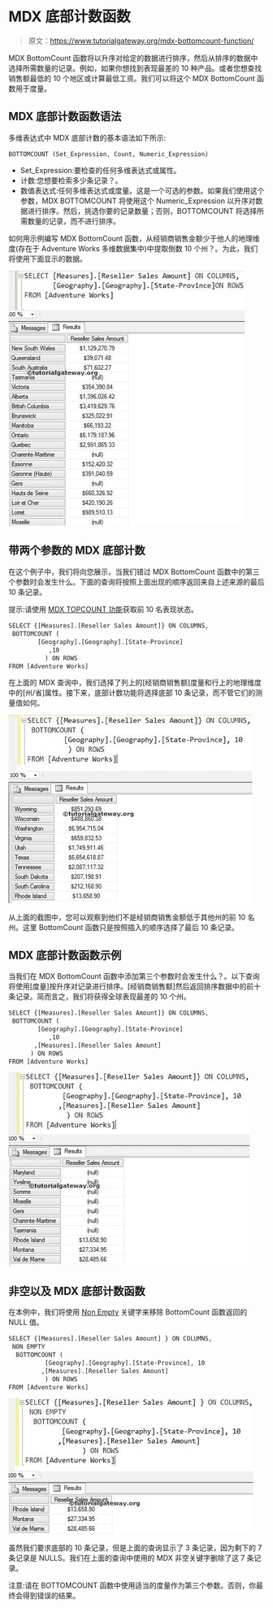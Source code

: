# MDX 底部计数函数

> 原文：<https://www.tutorialgateway.org/mdx-bottomcount-function/>

MDX BottomCount 函数将以升序对给定的数据进行排序，然后从排序的数据中选择所需数量的记录。例如，如果你想找到表现最差的 10 种产品。或者您想查找销售额最低的 10 个地区或计算最低工资。我们可以将这个 MDX BottomCount 函数用于度量。

## MDX 底部计数函数语法

多维表达式中 MDX 底部计数的基本语法如下所示:

```
BOTTOMCOUNT (Set_Expression, Count, Numeric_Expression)
```

*   Set_Expression:要检查的任何多维表达式或属性。
*   计数:您想要检索多少条记录？。
*   数值表达式:任何多维表达式或度量。这是一个可选的参数。如果我们使用这个参数，MDX BOTTOMCOUNT 将使用这个 Numeric_Expression 以升序对数据进行排序。然后，挑选你要的记录数量；否则，BOTTOMCOUNT 将选择所需数量的记录，而不进行排序。

如何用示例编写 MDX BottomCount 函数，从经销商销售金额少于他人的地理维度(存在于 Adventure Works 多维数据集中)中提取倒数 10 个州？。为此，我们将使用下面显示的数据。

![MDX BOTTOMCOUNT FUNCTION](img/00baeb511ea1b007c3db70fc3a020e36.png)

## 带两个参数的 MDX 底部计数

在这个例子中，我们将向您展示，当我们错过 MDX BottomCount 函数中的第三个参数时会发生什么。下面的查询将按照上面出现的顺序返回来自上述来源的最后 10 条记录。

提示:请使用 [MDX TOPCOUNT 功能](https://www.tutorialgateway.org/mdx-topcount-function/)获取前 10 名表现状态。

```
SELECT {[Measures].[Reseller Sales Amount]} ON COLUMNS,
 BOTTOMCOUNT (
	    [Geography].[Geography].[State-Province] 
           ,10 
      	  ) ON ROWS
FROM [Adventure Works]
```

在上面的 MDX 查询中，我们选择了列上的[经销商销售额]度量和行上的地理维度中的[州/省]属性。接下来，底部计数功能将选择底部 10 条记录，而不管它们的测量值如何。

![MDX BOTTOMCOUNT FUNCTION 1](img/af281e12cc81b6d5b928e756db14a856.png)

从上面的截图中，您可以观察到他们不是经销商销售金额低于其他州的前 10 名州。这里 BottomCount 函数只是按照插入的顺序选择了最后 10 条记录。

## MDX 底部计数函数示例

当我们在 MDX BottomCount 函数中添加第三个参数时会发生什么？。以下查询将使用[度量]按升序对记录进行排序。[经销商销售额]然后返回排序数据中的前十条记录。简而言之，我们将获得全球表现最差的 10 个州。

```
SELECT {[Measures].[Reseller Sales Amount]} ON COLUMNS,
 BOTTOMCOUNT (
	    [Geography].[Geography].[State-Province] 
           ,10 
	   ,[Measures].[Reseller Sales Amount]
	  ) ON ROWS
FROM [Adventure Works]
```

![MDX BOTTOMCOUNT FUNCTION 2](img/73f36ac2fe937b4e382efce767da5fcd.png)

## 非空以及 MDX 底部计数函数

在本例中，我们将使用 [Non Empty](https://www.tutorialgateway.org/mdx-non-empty/) 关键字来移除 BottomCount 函数返回的 NULL 值。

```
SELECT {[Measures].[Reseller Sales Amount] } ON COLUMNS,
 NON EMPTY
  BOTTOMCOUNT (
	      [Geography].[Geography].[State-Province], 10
	     ,[Measures].[Reseller Sales Amount] 
	      ) ON ROWS
FROM [Adventure Works]
```

![MDX BOTTOMCOUNT FUNCTION 3](img/c8bb5aac78070bac61b76acd0b226109.png)

虽然我们要求底部的 10 条记录，但是上面的查询显示了 3 条记录，因为剩下的 7 条记录是 NULLS。我们在上面的查询中使用的 MDX 非空关键字删除了这 7 条记录。

注意:请在 BOTTOMCOUNT 函数中使用适当的度量作为第三个参数。否则，你最终会得到错误的结果。